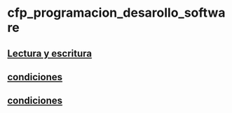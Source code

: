 # cfp_programacion_desarollo_software

## [Lectura y escritura](./pseudocodigo/lectura_escritura)

## [condiciones](./pseudocodigo/condiciones)

## [condiciones](./pseudocodigo/mientras_repetir)
